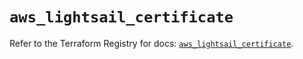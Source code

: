# `aws_lightsail_certificate`

Refer to the Terraform Registry for docs: [`aws_lightsail_certificate`](https://registry.terraform.io/providers/hashicorp/aws/4.67.0/docs/resources/lightsail_certificate).
